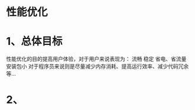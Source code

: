性能优化
==================
# 1、总体目标
性能优化的目的提高用户体验，对于用户来说表现为：
  流畅
  稳定
  省电、省流量
  安装包小
  对于程序员来说则是尽量减少内存消耗、提高运行效率、减少代码冗余等...
  
# 2、
